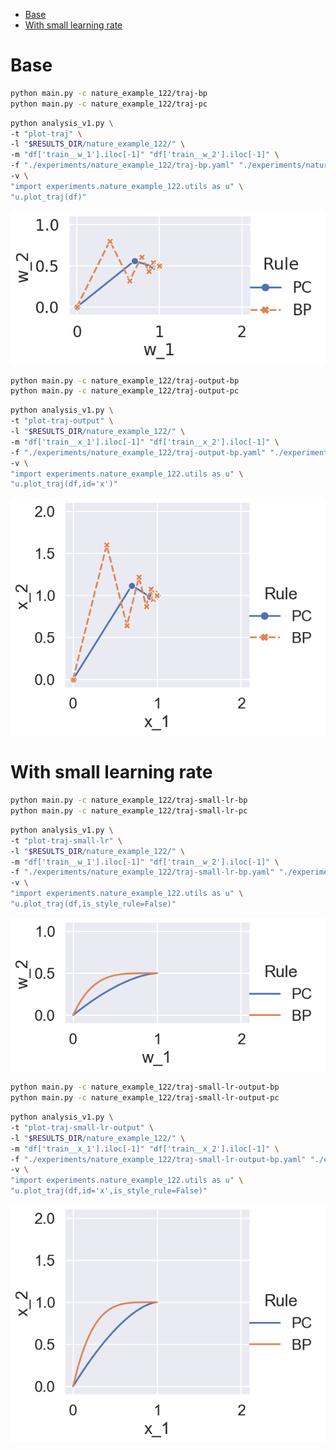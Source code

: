 -   [Base](#base)
-   [With small learning rate](#with-small-learning-rate)

# Base

```bash
python main.py -c nature_example_122/traj-bp
python main.py -c nature_example_122/traj-pc
```

```bash
python analysis_v1.py \
-t "plot-traj" \
-l "$RESULTS_DIR/nature_example_122/" \
-m "df['train__w_1'].iloc[-1]" "df['train__w_2'].iloc[-1]" \
-f "./experiments/nature_example_122/traj-bp.yaml" "./experiments/nature_example_122/traj-pc.yaml" \
-v \
"import experiments.nature_example_122.utils as u" \
"u.plot_traj(df)"
```

![](./plot-traj-.png)

```bash
python main.py -c nature_example_122/traj-output-bp
python main.py -c nature_example_122/traj-output-pc
```

```bash
python analysis_v1.py \
-t "plot-traj-output" \
-l "$RESULTS_DIR/nature_example_122/" \
-m "df['train__x_1'].iloc[-1]" "df['train__x_2'].iloc[-1]" \
-f "./experiments/nature_example_122/traj-output-bp.yaml" "./experiments/nature_example_122/traj-output-pc.yaml" \
-v \
"import experiments.nature_example_122.utils as u" \
"u.plot_traj(df,id='x')"
```

![](./plot-traj-output-.png)

# With small learning rate

```bash
python main.py -c nature_example_122/traj-small-lr-bp
python main.py -c nature_example_122/traj-small-lr-pc
```

```bash
python analysis_v1.py \
-t "plot-traj-small-lr" \
-l "$RESULTS_DIR/nature_example_122/" \
-m "df['train__w_1'].iloc[-1]" "df['train__w_2'].iloc[-1]" \
-f "./experiments/nature_example_122/traj-small-lr-bp.yaml" "./experiments/nature_example_122/traj-small-lr-pc.yaml" \
-v \
"import experiments.nature_example_122.utils as u" \
"u.plot_traj(df,is_style_rule=False)"
```

![](./plot-traj-small-lr-.png)

```bash
python main.py -c nature_example_122/traj-small-lr-output-bp
python main.py -c nature_example_122/traj-small-lr-output-pc
```

```bash
python analysis_v1.py \
-t "plot-traj-small-lr-output" \
-l "$RESULTS_DIR/nature_example_122/" \
-m "df['train__x_1'].iloc[-1]" "df['train__x_2'].iloc[-1]" \
-f "./experiments/nature_example_122/traj-small-lr-output-bp.yaml" "./experiments/nature_example_122/traj-small-lr-output-pc.yaml" \
-v \
"import experiments.nature_example_122.utils as u" \
"u.plot_traj(df,id='x',is_style_rule=False)"
```

![](./plot-traj-small-lr-output-.png)
